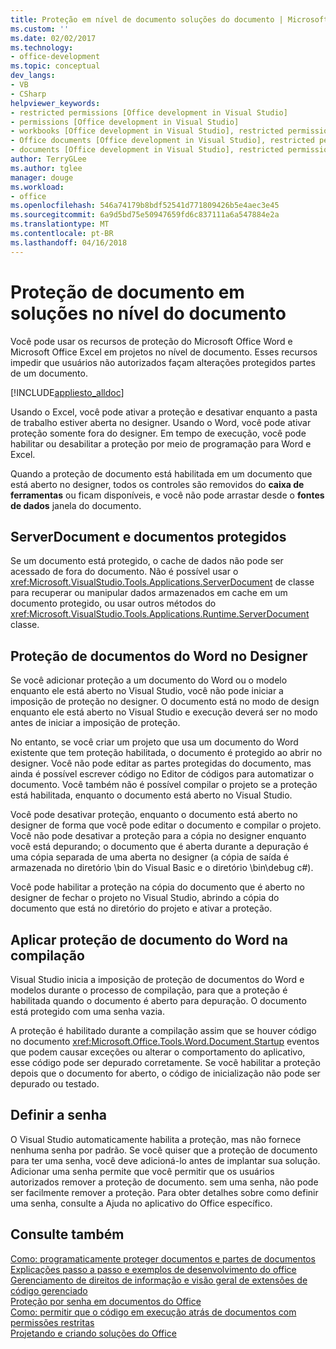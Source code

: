 ```yaml
---
title: Proteção em nível de documento soluções do documento | Microsoft Docs
ms.custom: ''
ms.date: 02/02/2017
ms.technology:
- office-development
ms.topic: conceptual
dev_langs:
- VB
- CSharp
helpviewer_keywords:
- restricted permissions [Office development in Visual Studio]
- permissions [Office development in Visual Studio]
- workbooks [Office development in Visual Studio], restricted permissions
- Office documents [Office development in Visual Studio], restricted permissions
- documents [Office development in Visual Studio], restricted permissions
author: TerryGLee
ms.author: tglee
manager: douge
ms.workload:
- office
ms.openlocfilehash: 546a74179b8bdf52541d771809426b5e4aec3e45
ms.sourcegitcommit: 6a9d5bd75e50947659fd6c837111a6a547884e2a
ms.translationtype: MT
ms.contentlocale: pt-BR
ms.lasthandoff: 04/16/2018
---
```

# <a name="document-protection-in-document-level-solutions"></a>Proteção de documento em soluções no nível do documento
  Você pode usar os recursos de proteção do Microsoft Office Word e Microsoft Office Excel em projetos no nível de documento. Esses recursos impedir que usuários não autorizados façam alterações protegidos partes de um documento.  
  
 [!INCLUDE[appliesto_alldoc](../vsto/includes/appliesto-alldoc-md.md)]  
  
 Usando o Excel, você pode ativar a proteção e desativar enquanto a pasta de trabalho estiver aberta no designer. Usando o Word, você pode ativar proteção somente fora do designer. Em tempo de execução, você pode habilitar ou desabilitar a proteção por meio de programação para Word e Excel.  
  
 Quando a proteção de documento está habilitada em um documento que está aberto no designer, todos os controles são removidos do **caixa de ferramentas** ou ficam disponíveis, e você não pode arrastar desde o **fontes de dados** janela do documento.  
  
## <a name="serverdocument-and-protected-documents"></a>ServerDocument e documentos protegidos  
 Se um documento está protegido, o cache de dados não pode ser acessado de fora do documento. Não é possível usar o <xref:Microsoft.VisualStudio.Tools.Applications.ServerDocument> de classe para recuperar ou manipular dados armazenados em cache em um documento protegido, ou usar outros métodos do <xref:Microsoft.VisualStudio.Tools.Applications.Runtime.ServerDocument> classe.  
  
## <a name="word-document-protection-in-the-designer"></a>Proteção de documentos do Word no Designer  
 Se você adicionar proteção a um documento do Word ou o modelo enquanto ele está aberto no Visual Studio, você não pode iniciar a imposição de proteção no designer. O documento está no modo de design enquanto ele está aberto no Visual Studio e execução deverá ser no modo antes de iniciar a imposição de proteção.  
  
 No entanto, se você criar um projeto que usa um documento do Word existente que tem proteção habilitada, o documento é protegido ao abrir no designer. Você não pode editar as partes protegidas do documento, mas ainda é possível escrever código no Editor de códigos para automatizar o documento. Você também não é possível compilar o projeto se a proteção está habilitada, enquanto o documento está aberto no Visual Studio.  
  
 Você pode desativar proteção, enquanto o documento está aberto no designer de forma que você pode editar o documento e compilar o projeto. Você não pode desativar a proteção para a cópia no designer enquanto você está depurando; o documento que é aberta durante a depuração é uma cópia separada de uma aberta no designer (a cópia de saída é armazenada no diretório \bin do Visual Basic e o diretório \bin\debug c#).  
  
 Você pode habilitar a proteção na cópia do documento que é aberto no designer de fechar o projeto no Visual Studio, abrindo a cópia do documento que está no diretório do projeto e ativar a proteção.  
  
## <a name="enforcing-word-document-protection-on-build"></a>Aplicar proteção de documento do Word na compilação  
 Visual Studio inicia a imposição de proteção de documentos do Word e modelos durante o processo de compilação, para que a proteção é habilitada quando o documento é aberto para depuração. O documento está protegido com uma senha vazia.  
  
 A proteção é habilitado durante a compilação assim que se houver código no documento <xref:Microsoft.Office.Tools.Word.Document.Startup> eventos que podem causar exceções ou alterar o comportamento do aplicativo, esse código pode ser depurado corretamente. Se você habilitar a proteção depois que o documento for aberto, o código de inicialização não pode ser depurado ou testado.  
  
## <a name="setting-the-password"></a>Definir a senha  
 O Visual Studio automaticamente habilita a proteção, mas não fornece nenhuma senha por padrão. Se você quiser que a proteção de documento para ter uma senha, você deve adicioná-lo antes de implantar sua solução. Adicionar uma senha permite que você permitir que os usuários autorizados remover a proteção de documento. sem uma senha, não pode ser facilmente remover a proteção. Para obter detalhes sobre como definir uma senha, consulte a Ajuda no aplicativo do Office específico.  
  
## <a name="see-also"></a>Consulte também  
 [Como: programaticamente proteger documentos e partes de documentos](../vsto/how-to-programmatically-protect-documents-and-parts-of-documents.md)   
 [Explicações passo a passo e exemplos de desenvolvimento do office](../vsto/office-development-samples-and-walkthroughs.md)   
 [Gerenciamento de direitos de informação e visão geral de extensões de código gerenciado](../vsto/information-rights-management-and-managed-code-extensions-overview.md)   
 [Proteção por senha em documentos do Office](../vsto/password-protection-on-office-documents.md)   
 [Como: permitir que o código em execução atrás de documentos com permissões restritas](../vsto/how-to-permit-code-to-run-behind-documents-with-restricted-permissions.md)   
 [Projetando e criando soluções do Office](../vsto/designing-and-creating-office-solutions.md)  
  
  
